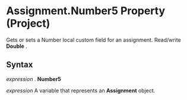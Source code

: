 
# Assignment.Number5 Property (Project)

Gets or sets a Number local custom field for an assignment. Read/write  **Double** .


## Syntax

 _expression_ . **Number5**

 _expression_ A variable that represents an **Assignment** object.

